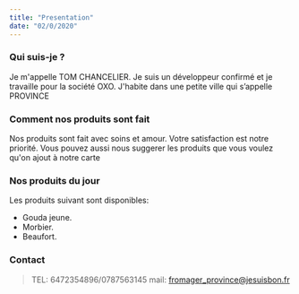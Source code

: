 ```yaml
---
title: "Presentation"
date: "02/0/2020"
---
```


### Qui suis-je ?

Je m'appelle TOM CHANCELIER. Je suis un développeur confirmé et je travaille pour la société OXO. J'habite dans une petite ville qui s’appelle PROVINCE

### Comment nos produits sont fait

Nos produits sont fait avec soins et amour. Votre satisfaction est notre priorité.
Vous pouvez aussi nous suggerer les produits que vous voulez qu'on ajout à notre carte

### Nos produits du jour

Les produits suivant sont disponibles:

- Gouda jeune.
- Morbier.
- Beaufort.

### Contact

> TEL: 6472354896/0787563145
> mail: fromager_province@jesuisbon.fr
